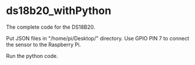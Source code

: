 # ds18b20_withPython
The complete code for the DS18B20.

Put JSON files in "/home/pi/Desktop/" directory.
Use GPIO PIN 7 to connect the sensor to the Raspberry Pi.

Run the python code.
